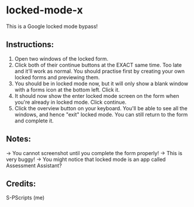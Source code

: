 # locked-mode-x
This is a Google locked mode bypass!

## Instructions:
1. Open two windows of the locked form.
2. Click both of their continue buttons at the EXACT same time. Too late and it'll work as normal. You should practise first by creating your own locked forms and previewing them.
3. You should be in locked mode now, but it will only show a blank window with a forms icon at the bottom left. Click it.
4. It should now show the enter locked mode screen on the form when you're already in locked mode. Click continue.
5. Click the overview button on your keyboard. You'll be able to see all the windows, and hence "exit" locked mode. You can still return to the form and complete it.

## Notes:
-> You cannot screenshot until you complete the form properly!
-> This is very buggy!
-> You might notice that locked mode is an app called Assessment Assistant?

## Credits:
S-PScripts (me)
